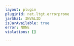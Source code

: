 ```yaml
---
layout: plugin
pluginId: net.ltgt.errorprone
jarSha1: INVALID
isJarAvailable: true
error: NONE
violations: []

---
```

